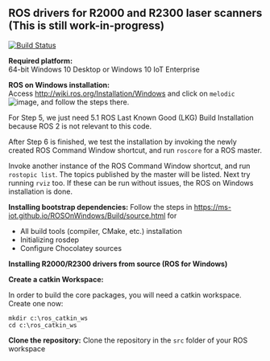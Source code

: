 ## ROS drivers for R2000 and R2300 laser scanners (This is still work-in-progress)

[![Build Status](https://travis-ci.org/PepperlFuchs/ROS_driver.svg?branch=master)](https://travis-ci.org/PepperlFuchs/ROS_driver)

**Required platform:**  
64-bit Windows 10 Desktop or Windows 10 IoT Enterprise

**ROS on Windows installation:**  
Access http://wiki.ros.org/Installation/Windows and click on `melodic` ![image](https://user-images.githubusercontent.com/75309631/100847609-fee64f80-34ba-11eb-9c47-96670d437385.png), and follow the steps there.

For Step 5, we just need 5.1 ROS Last Known Good (LKG) Build Installation because ROS 2 is not relevant to this code.

After Step 6 is finished, we test the installation by invoking the newly created ROS Command Window shortcut, and run `roscore` for a ROS master.

Invoke another instance of the ROS Command Window shortcut, and run `rostopic list`. The topics published by the master will be listed. Next try running `rviz` too. If these can be run without issues, the ROS on Windows installation is done.

**Installing bootstrap dependencies:**
Follow the steps in https://ms-iot.github.io/ROSOnWindows/Build/source.html for 

  * All build tools (compiler, CMake, etc.) installation
  * Initializing rosdep
  * Configure Chocolatey sources
  
**Installing R2000/R2300 drivers from source (ROS for Windows)**

**Create a catkin Workspace:**

In order to build the core packages, you will need a catkin workspace. Create one now:
```
mkdir c:\ros_catkin_ws
cd c:\ros_catkin_ws
```
**Clone the repository:**
Clone the repository in the `src` folder of your ROS workspace
